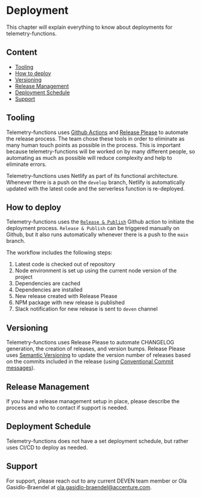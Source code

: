 # Deployment
This chapter will explain everything to know about deployments for telemetry-functions.

## Content
- [Tooling](#tooling)
- [How to deploy](#how-to-deploy)
- [Versioning](#versioning)
- [Release Management](#release-management)
- [Deployment Schedule](#deployment-schedule)
- [Support](#support)

## Tooling
Telemetry-functions uses [Github Actions](https://github.com/features/actions) and [Release Please](https://github.com/googleapis/release-please) to automate the release process. The team chose these tools in order to eliminate as many human touch points as possible in the process. This is important because telemetry-functions will be worked on by many different people, so automating as much as possible will reduce complexity and help to eliminate errors.  

Telemetry-functions uses Netlify as part of its functional architecture. Whenever there is a push on the `develop` branch, Netlify is automatically updated with the latest code and the serverless function is  re-deployed.

## How to deploy
Telemetry-functions uses the [`Release & Publish`]('./../.github/workflows/release.yml) Github action to initiate the deployment process. `Release & Publish` can be triggered manually on Github, but it also runs automatically whenever there is a push to the `main` branch. 

The workflow includes the following steps: 

1. Latest code is checked out of repository
2. Node environment is set up using the current node version of the project
3. Dependencies are cached
4. Dependencies are installed
5. New release created with Release Please
6. NPM package with new release is published
7. Slack notification for new release is sent to `deven` channel

## Versioning
Telemetry-functions uses Release Please to automate CHANGELOG generation, the creation of releases, and version bumps. Release Please uses [Semantic Versioning](https://semver.org/) to update the version number of releases based on the commits included in the release (using [Conventional Commit messages](https://www.conventionalcommits.org/en/v1.0.0/)).

## Release Management
If you have a release management setup in place, please describe the process and who to contact if support is needed.

## Deployment Schedule
Telemetry-functions does not have a set deployment schedule, but rather uses CI/CD to deploy as needed.

## Support
For support, please reach out to any current DEVEN team member or Ola Gasidlo-Braendel at [ola.gasidlo-braendel@accenture.com](mailto:ola.gasidlo-braendel@accenture.com).